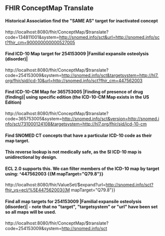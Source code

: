 ## FHIR ConceptMap Translate

#### Historical Association find the "SAME AS" target for inactivated concept 
http://localhost:8080/fhir/ConceptMap/$translate?code=134811001&system=http://snomed.info/sct&url=http://snomed.info/sct?fhir_cm=900000000000527005

#### Find ICD-10 Map target for 254153009 |Familial expansile osteolysis (disorder)|
http://localhost:8080/fhir/ConceptMap/$translate?code=254153009&system=http://snomed.info/sct&targetsystem=http://hl7.org/fhir/sid/icd-10&url=http://snomed.info/sct?fhir_cm=447562003

#### Find ICD-10-CM Map for 365753005 |Finding of presence of drug (finding)| using specific edition (the ICD-10-CM Map exists in the US Edition)
http://localhost:8080/fhir/ConceptMap/$translate?code=365753005&system=http://snomed.info/sct&version=http://snomed.info/sct/731000124108&targetsystem=http://hl7.org/fhir/sid/icd-10-cm

#### Find SNOMED CT concepts that have a particular ICD-10 code as their map target.
#### This reverse lookup is not medically safe, as the SI ICD-10 map is unidirectional by design.
#### ECL 2.0 supports this. We can filter members of the ICD-10 map by target using: ^447562003 {{M mapTarget="Q79.8"}}
http://localhost:8080/fhir/ValueSet/$expand?url=http://snomed.info/sct?fhir_vs=ecl/%5E447562003{{M mapTarget="Q79.8"}}

#### Find all map targets for 254153009 |Familial expansile osteolysis (disorder)| - note that no "target", "targetsystem" or "url" have been set so all maps will be used.
http://localhost:8080/fhir/ConceptMap/$translate?code=254153009&system=http://snomed.info/sct
